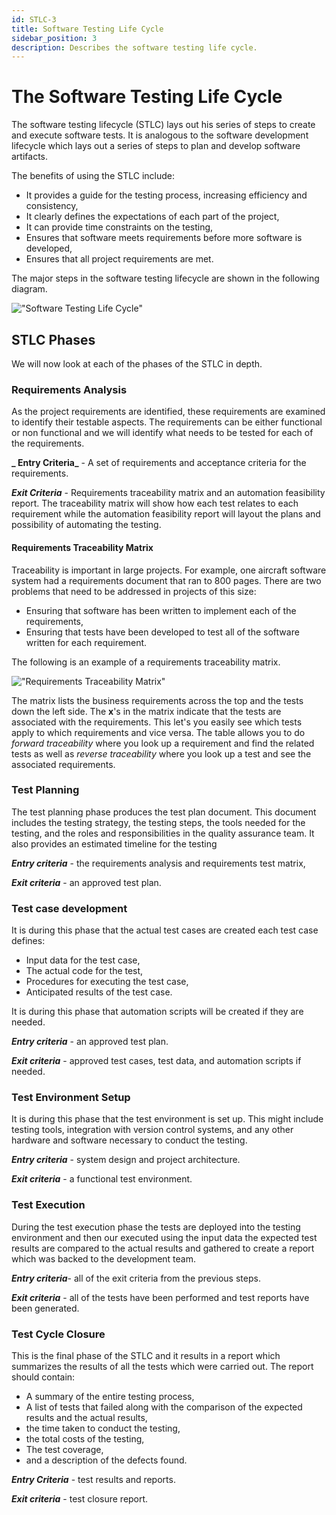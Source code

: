 ```yaml
---
id: STLC-3
title: Software Testing Life Cycle
sidebar_position: 3
description: Describes the software testing life cycle.
---
```


# The Software Testing Life Cycle

The software testing lifecycle (STLC) lays out his series of steps to create and execute software tests. It is analogous to the software development lifecycle which lays out a series of steps to plan and develop software artifacts.

The benefits of using the STLC include:

- It provides a guide for the testing process, increasing efficiency and consistency,
- It clearly defines the expectations of each part of the project,
- It can provide time constraints on the testing,
- Ensures that software meets requirements before more software is developed,
- Ensures that all project requirements are met.

The major steps in the software testing lifecycle are shown in the following diagram.

!["Software Testing Life Cycle" ](/img/STLC.png)

## STLC Phases

We will now look at each of the phases of the STLC in depth.

### Requirements Analysis

As the project requirements are identified, these requirements are examined to identify their testable aspects. The requirements can be either functional or non functional and we will identify what needs to be tested for each of the requirements.

**_ Entry Criteria_** - A set of requirements and acceptance criteria for the requirements.

**_Exit Criteria_** - Requirements traceability matrix and an automation feasibility report. The traceability matrix will show how each test relates to each requirement while the automation feasibility report will layout the plans and possibility of automating the testing.

#### Requirements Traceability Matrix

Traceability is important in large projects. For example, one aircraft software system had a requirements document that ran to 800 pages. There are two problems that need to be addressed in projects of this size:

- Ensuring that software has been written to implement each of the requirements,
- Ensuring that tests have been developed to test all of the software written for each requirement.

The following is an example of a requirements traceability matrix.

!["Requirements Traceability Matrix" ](/img/requirements-matrix.jpg)

The matrix lists the business requirements across the top and the tests down the left side. The **x**'s in the matrix indicate that the tests are associated with the requirements. This let's you easily see which tests apply to which requirements and vice versa. The table allows you to do _forward traceability_ where you look up a requirement and find the related tests as well as _reverse traceability_ where you look up a test and see the associated requirements.

### Test Planning

The test planning phase produces the test plan document. This document includes the testing strategy, the testing steps, the tools needed for the testing, and the roles and responsibilities in the quality assurance team. It also provides an estimated timeline for the testing

**_Entry criteria_** - the requirements analysis and requirements test matrix,

**_Exit criteria_** - an approved test plan.

### Test case development

It is during this phase that the actual test cases are created each test case defines:

- Input data for the test case,
- The actual code for the test,
- Procedures for executing the test case,
- Anticipated results of the test case.

It is during this phase that automation scripts will be created if they are needed.

**_Entry criteria_** - an approved test plan.

**_Exit criteria_** - approved test cases, test data, and automation scripts if needed.

### Test Environment Setup

It is during this phase that the test environment is set up. This might include testing tools, integration with version control systems, and any other hardware and software necessary to conduct the testing.

**_Entry criteria_** - system design and project architecture.

**_Exit criteria_** - a functional test environment.

### Test Execution

During the test execution phase the tests are deployed into the testing environment and then our executed using the input data the expected test results are compared to the actual results and gathered to create a report which was backed to the development team.

**_Entry criteria_**- all of the exit criteria from the previous steps.

**_Exit criteria_** - all of the tests have been performed and test reports have been generated.

### Test Cycle Closure

This is the final phase of the STLC and it results in a report which summarizes the results of all the tests which were carried out. The report should contain:

- A summary of the entire testing process,
- A list of tests that failed along with the comparison of the expected results and the actual results,
- the time taken to conduct the testing,
- the total costs of the testing,
- The test coverage,
- and a description of the defects found.

**_Entry Criteria_** - test results and reports.

**_Exit criteria_** - test closure report.
